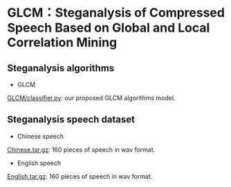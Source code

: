 # GLCM：Steganalysis of Compressed Speech Based on Global and Local Correlation Mining

## Steganalysis algorithms

* GLCM

[GLCM/classifier.py](https://github.com/Acon-Wang/GLCM/blob/main/GLCM/classifier.py): our proposed GLCM algorithms model.

## Steganalysis speech dataset

* Chinese speech

[Chinese.tar.gz](https://drive.google.com/file/d/1LF2dAXHkd8TmzaDnTg0Zmbs7xVdSovMH/view?usp=sharing): 160 pieces of speech in wav format.

* English speech

[English.tar.gz](https://drive.google.com/file/d/1Uy7WyEg3y-hvefUczo_6gFyyeeTC6ohg/view?usp=sharing): 160 pieces of speech in wav format.
